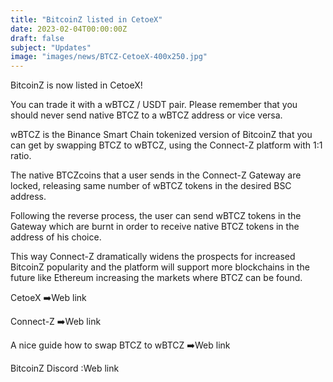 ```yaml
---
title: "BitcoinZ listed in CetoeX"
date: 2023-02-04T00:00:00Z
draft: false
subject: "Updates"
image: "images/news/BTCZ-CetoeX-400x250.jpg"
---
```


BitcoinZ is now listed in CetoeX!

You can trade it with a wBTCZ / USDT pair. Please remember that you should never send native BTCZ to a wBTCZ address or vice versa.

wBTCZ is the Binance Smart Chain tokenized version of BitcoinZ that you can get by swapping BTCZ to wBTCZ, using the Connect-Z platform with 1:1 ratio.

The native BTCZcoins that a user sends in the Connect-Z Gateway are locked, releasing same number of wBTCZ tokens in the desired BSC address.

Following the reverse process, the user can send wBTCZ tokens in the Gateway which are burnt in order to receive native BTCZ tokens in the address of his choice.

This way Connect-Z dramatically widens the prospects for increased BitcoinZ popularity and the platform will support more blockchains in the future like Ethereum increasing the markets where BTCZ can be found.

CetoeX ➡️Web link

Connect-Z ➡️Web link

A nice guide how to swap BTCZ to wBTCZ ➡️Web link

BitcoinZ Discord :Web link
